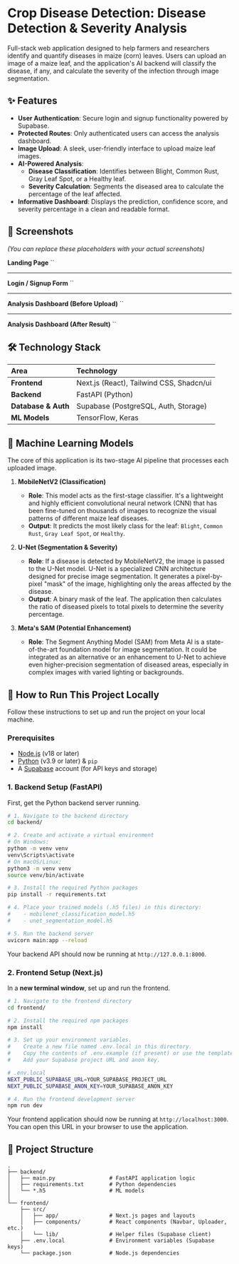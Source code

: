 # Crop Disease Detection: Disease Detection & Severity Analysis

Full-stack web application designed to help farmers and researchers identify and quantify diseases in maize (corn) leaves. Users can upload an image of a maize leaf, and the application's AI backend will classify the disease, if any, and calculate the severity of the infection through image segmentation.

## ✨ Features

- **User Authentication**: Secure login and signup functionality powered by Supabase.
- **Protected Routes**: Only authenticated users can access the analysis dashboard.
- **Image Upload**: A sleek, user-friendly interface to upload maize leaf images.
- **AI-Powered Analysis**:
    - **Disease Classification**: Identifies between Blight, Common Rust, Gray Leaf Spot, or a Healthy leaf.
    - **Severity Calculation**: Segments the diseased area to calculate the percentage of the leaf affected.
- **Informative Dashboard**: Displays the prediction, confidence score, and severity percentage in a clean and readable format.

## 📸 Screenshots

*(You can replace these placeholders with your actual screenshots)*

**Landing Page**
``

---

**Login / Signup Form**
``

---

**Analysis Dashboard (Before Upload)**
``

---

**Analysis Dashboard (After Result)**
``

## 🛠️ Technology Stack

| Area      | Technology                                    |
| :-------- | :-------------------------------------------- |
| **Frontend** | Next.js (React), Tailwind CSS, Shadcn/ui      |
| **Backend** | FastAPI (Python)                              |
| **Database & Auth** | Supabase (PostgreSQL, Auth, Storage)        |
| **ML Models** | TensorFlow, Keras                             |

## 🧠 Machine Learning Models

The core of this application is its two-stage AI pipeline that processes each uploaded image.

1.  **MobileNetV2 (Classification)**
    - **Role**: This model acts as the first-stage classifier. It's a lightweight and highly efficient convolutional neural network (CNN) that has been fine-tuned on thousands of images to recognize the visual patterns of different maize leaf diseases.
    - **Output**: It predicts the most likely class for the leaf: `Blight`, `Common Rust`, `Gray Leaf Spot`, or `Healthy`.

2.  **U-Net (Segmentation & Severity)**
    - **Role**: If a disease is detected by MobileNetV2, the image is passed to the U-Net model. U-Net is a specialized CNN architecture designed for precise image segmentation. It generates a pixel-by-pixel "mask" of the image, highlighting only the areas affected by the disease.
    - **Output**: A binary mask of the leaf. The application then calculates the ratio of diseased pixels to total pixels to determine the severity percentage.

3.  **Meta's SAM (Potential Enhancement)**
    - **Role**: The Segment Anything Model (SAM) from Meta AI is a state-of-the-art foundation model for image segmentation. It could be integrated as an alternative or an enhancement to U-Net to achieve even higher-precision segmentation of diseased areas, especially in complex images with varied lighting or backgrounds.

## 🚀 How to Run This Project Locally

Follow these instructions to set up and run the project on your local machine.

### Prerequisites

- [Node.js](https://nodejs.org/en/) (v18 or later)
- [Python](https://www.python.org/downloads/) (v3.9 or later) & `pip`
- A [Supabase](https://supabase.com/) account (for API keys and storage)

### 1. Backend Setup (FastAPI)

First, get the Python backend server running.

```bash
# 1. Navigate to the backend directory
cd backend/

# 2. Create and activate a virtual environment
# On Windows:
python -m venv venv
venv\Scripts\activate
# On macOS/Linux:
python3 -m venv venv
source venv/bin/activate

# 3. Install the required Python packages
pip install -r requirements.txt

# 4. Place your trained models (.h5 files) in this directory:
#    - mobilenet_classification_model.h5
#    - unet_segmentation_model.h5

# 5. Run the backend server
uvicorn main:app --reload
```
Your backend API should now be running at `http://127.0.0.1:8000`.

### 2. Frontend Setup (Next.js)

In a **new terminal window**, set up and run the frontend.

```bash
# 1. Navigate to the frontend directory
cd frontend/

# 2. Install the required npm packages
npm install

# 3. Set up your environment variables.
#    Create a new file named .env.local in this directory.
#    Copy the contents of .env.example (if present) or use the template below.
#    Add your Supabase project URL and anon key.

# .env.local
NEXT_PUBLIC_SUPABASE_URL=YOUR_SUPABASE_PROJECT_URL
NEXT_PUBLIC_SUPABASE_ANON_KEY=YOUR_SUPABASE_ANON_KEY

# 4. Run the frontend development server
npm run dev
```

Your frontend application should now be running at `http://localhost:3000`. You can open this URL in your browser to use the application.

## 📁 Project Structure

```
.
├── backend/
│   ├── main.py                 # FastAPI application logic
│   ├── requirements.txt        # Python dependencies
│   └── *.h5                    # ML models
│
└── frontend/
    ├── src/
    │   ├── app/                # Next.js pages and layouts
    │   ├── components/         # React components (Navbar, Uploader, etc.)
    │   └── lib/                # Helper files (Supabase client)
    ├── .env.local              # Environment variables (Supabase keys)
    └── package.json            # Node.js dependencies
